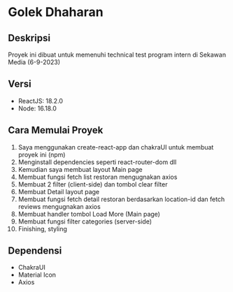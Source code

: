 # Golek Dhaharan

## Deskripsi

Proyek ini dibuat untuk memenuhi technical test program intern di Sekawan Media (6-9-2023)

## Versi

- ReactJS: 18.2.0
- Node: 16.18.0

## Cara Memulai Proyek

1. Saya menggunakan create-react-app dan chakraUI untuk membuat proyek ini (npm)
2. Menginstall dependencies seperti react-router-dom dll
3. Kemudian saya membuat layout Main page
4. Membuat fungsi fetch list restoran mengugnakan axios
5. Membuat 2 filter (client-side) dan tombol clear filter
6. Membuat Detail layout page
7. Membuat fungsi fetch detail restoran berdasarkan location-id dan fetch reviews mengugnakan axios
8. Membuat handler tombol Load More (Main page)
9. Membuat fungsi filter categories (server-side)
10. Finishing, styling

## Dependensi

- ChakraUI
- Material Icon
- Axios
